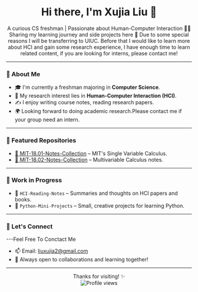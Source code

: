 <h1 align="center">Hi there, I'm Xujia Liu 👋</h1>

<p align="center">
  A curious CS freshman | Passionate about Human-Computer Interaction 🤖🎨<br>
  Sharing my learning journey and side projects here 🌱
  Due to some special reasons I will be transferring to UIUC. Before that I would like to learn more about HCI and gain some research experience, I have enough time to learn related content, if you are looking for interns, please contact me!
</p>

---

### 🌟 About Me

- 🎓 I'm currently a freshman majoring in **Computer Science**.
- 🧠 My research interest lies in **Human-Computer Interaction (HCI)**.
- ✍️ I enjoy writing course notes, reading research papers.
- 🌍 Looking forward to doing academic research.Please contact me if your group need an intern.

---

### 📘 Featured Repositories

- [📒 MIT-18.01-Notes-Collection](https://github.com/None-Momo/MIT-18.01-Notes-Collection) – MIT's Single Variable Calculus.
- [📘 MIT-18.02-Notes-Collection](https://github.com/None-Momo/MIT-18.02-Notes-Collection) – Multivariable Calculus notes.

---

### 🔧 Work in Progress

- 🧩 `HCI-Reading-Notes` – Summaries and thoughts on HCI papers and books.
- 🐍 `Python-Mini-Projects` – Small, creative projects for learning Python.

---

### 💬 Let's Connect
---Feel Free To Conctact Me
- 📫 Email: liuxujia2@gmail.com  
- 🤝 Always open to collaborations and learning together!

---

<p align="center">
  Thanks for visiting! ✨<br>
  <img src="https://komarev.com/ghpvc/?username=None-Momo&color=blue" alt="Profile views" />
</p>
